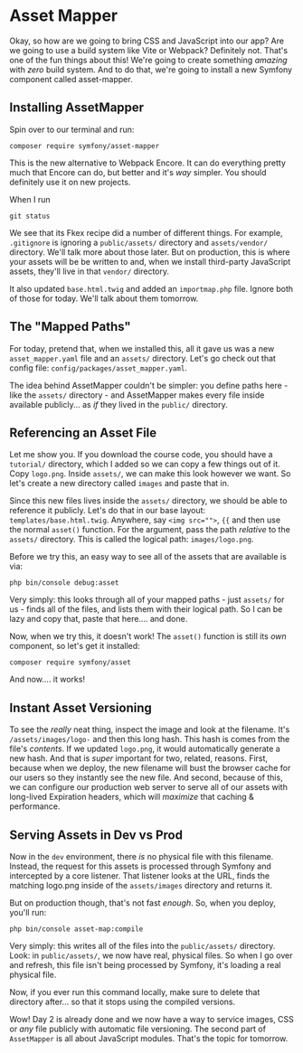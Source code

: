 # Asset Mapper

Okay, so how are we going to bring CSS and JavaScript into our app? Are we going
to use a build system like Vite or Webpack? Definitely not. That's one of the fun
things about this! We're going to create something *amazing* with *zero* build system.
And to do that, we're going to install a new Symfony component called asset-mapper.

## Installing AssetMapper

Spin over to our terminal and run:

```terminal
composer require symfony/asset-mapper
```

This is the new alternative to Webpack Encore. It can do everything pretty much that
Encore can do, but better and it's *way* simpler. You should definitely use it on
new projects.

When I run

```terminal
git status
```

We see that its Fkex recipe did a number of different things. For example, `.gitignore`
is ignoring a `public/assets/` directory and `assets/vendor/` directory. We'll
talk more about those later. But on production, this is where your assets will be
be written to and, when we install third-party JavaScript assets, they'll live in
that `vendor/` directory.

It also updated `base.html.twig` and added an `importmap.php` file. Ignore both
of those for today. We'll talk about them tomorrow.

## The "Mapped Paths"

For today, pretend that, when we installed this, all it gave us was a new
`asset_mapper.yaml` file and an `assets/` directory. Let's go check out that config
file: `config/packages/asset_mapper.yaml`.

The idea behind AssetMapper couldn't be simpler: you define paths here - like the
`assets/` directory - and AssetMapper makes every file inside available publicly...
as *if* they lived in the `public/` directory.

## Referencing an Asset File

Let me show you. If you download the course code, you should have a `tutorial/`
directory, which I added so we can copy a few things out of it. Copy `logo.png`.
Inside `assets/`, we can make this look however we want. So let's create a new
directory called `images` and paste that in.

Since this new files lives inside the `assets/` directory, we should be able to
reference it publicly. Let's do that in our base layout: `templates/base.html.twig`.
Anywhere, say `<img src="">`, `{{` and then use the normal `asset()` function. For
the argument, pass the path *relative* to the `assets/` directory. This is called
the logical path: `images/logo.png`.

Before we try this, an easy way to see all of the assets that are available is via: 

```terminal
php bin/console debug:asset
```

Very simply: this looks through all of your mapped paths - just `assets/` for us -
finds all of the files, and lists them with their logical path. So I can be lazy
and copy that, paste that here.... and done.

Now, when we try this, it doesn't work! The `asset()` function is still its *own*
component, so let's get it installed:

```terminal
composer require symfony/asset
```

And now.... it works!

## Instant Asset Versioning

To see the *really* neat thing, inspect the image and look at the filename. It's
`/assets/images/logo-` and then this long hash. This hash is comes from the file's
*contents*. If we updated `logo.png`, it would automatically generate a new hash.
And that is *super* important for two, related, reasons. First, because when we
deploy, the new filename will bust the browser cache for our users so they instantly
see the new file. And second, because of this, we can configure our production
web server to serve all of our assets with long-lived Expiration headers, which
will *maximize* that caching & performance.

## Serving Assets in Dev vs Prod

Now in the `dev` environment, there *is* no physical file with this filename.
Instead, the request for this assets is processed through Symfony and intercepted
by a core listener. That listener looks at the URL, finds the matching logo.png
inside of the `assets/images` directory and returns it.

But on production though, that's not fast *enough*. So, when you deploy, you'll
run:

```terminal
php bin/console asset-map:compile
```

Very simply: this writes all of the files into the `public/assets/` directory. Look:
in `public/assets/`, we now have real, physical files. So when I go over and
refresh, this file isn't being processed by Symfony, it's loading a real physical
file.

Now, if you ever run this command locally, make sure to delete that directory
after... so that it stops using the compiled versions.

Wow! Day 2 is already done and we now have a way to service images, CSS or *any*
file publicly with automatic file versioning. The second part of `AssetMapper` is
all about JavaScript modules. That's the topic for tomorrow.
